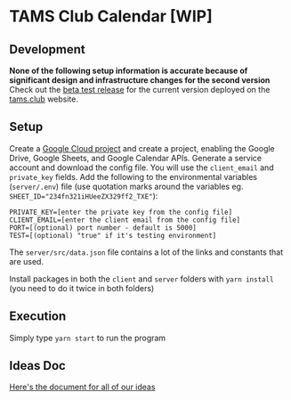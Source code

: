 # TAMS Club Calendar [WIP]

## Development

**None of the following setup information is accurate because of significant design and infrastructure changes for the second version** Check out the [beta test release](https://github.com/MichaelZhao21/club-calendar-view/tree/c9818e321647c6381baa97d162a0fb86edde67ef) for the current version deployed on the [tams.club](https://tams.club) website.

## Setup

Create a [Google Cloud project](https://console.cloud.google.com/) and create a project, enabling the Google Drive, Google Sheets, and Google Calendar APIs. Generate a service account and download the config file. You will use the `client_email` and `private_key` fields. Add the following to the environmental variables (`server/.env`) file (use quotation marks around the variables eg. `SHEET_ID="234fn321iHUeeZX329ff2_TXE"`):

```
PRIVATE_KEY=[enter the private key from the config file]
CLIENT_EMAIL=[enter the client email from the config file]
PORT=[(optional) port number - default is 5000]
TEST=[(optional) "true" if it's testing environment]
```

The `server/src/data.json` file contains a lot of the links and constants that are used. 

Install packages in both the `client` and `server` folders with `yarn install` (you need to do it twice in both folders)

## Execution

Simply type `yarn start` to run the program

## Ideas Doc

[Here's the document for all of our ideas](https://docs.google.com/document/d/1U_zqoEiplk0ODeGdMTzK1aLhz9OYFQV0FlhSI52VSBo)
